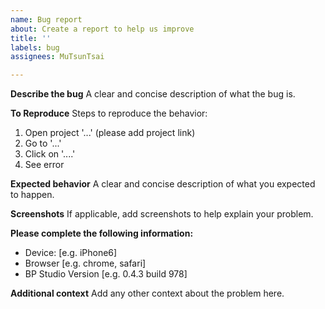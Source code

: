 ```yaml
---
name: Bug report
about: Create a report to help us improve
title: ''
labels: bug
assignees: MuTsunTsai

---
```


**Describe the bug**
A clear and concise description of what the bug is.

**To Reproduce**
Steps to reproduce the behavior:
1. Open project '...' (please add project link)
2. Go to '...'
3. Click on '....'
4. See error

**Expected behavior**
A clear and concise description of what you expected to happen.

**Screenshots**
If applicable, add screenshots to help explain your problem.

**Please complete the following information:**
 - Device: [e.g. iPhone6]
 - Browser [e.g. chrome, safari]
 - BP Studio Version [e.g. 0.4.3 build 978]

**Additional context**
Add any other context about the problem here.
